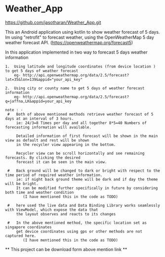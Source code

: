 # Weather_App

https://github.com/jasotharan/Weather_App.git


This an Android application using kotlin to show  weather forecast of 5 days.
Im using "retrofit" to forecast weather, using the OpenWeatherMap 5 day weather forecast API.
(https://openweathermap.org/forecast5)

  In this application implemented in two way to forecast 5 days weather information

    1.  Using latitude and longitude coordinates (from device location ) to get 5 days of weather forecast
        eg- http://api.openweathermap.org/data/2.5/forecast?lat=35&lon=139&appid="your_api_key"

    2.  Using city or county name to get 5 days of weather forecast information
        eg- http://api.openweathermap.org/data/2.5/forecast?q=jaffna,LK&appid=your_api_key

    note : -
     #   Both of above mentioned methods retrieve weather forecast of 5 days at an interval of 3 hours.
         ie: 24/3=8 Times per day and all together 8*5=40 Numbers of forecasting information will available.

         Detailed information of first forecast will be shown in the main view as default and rest will be shown
         in the recycler view appearing in the bottom.

         Recycler view can be scroll horizontally and see remaining forecasts. By clicking the desired
         forecast it can be seen in the main view.

     #   Back ground will be changed to dark or bright with respect to the time period of required weather information.
         ie: if night back ground theme will be dark and if day the theme will be bright.
         It can be modified further specifically in future by considering both time and weather condition
            (I have mentioned this in the code as TODO)

     #   here used the live data and Data Binding Library works seamlessly with ViewModel, which expose the data that
         the layout observes and reacts to its changes

     #   In the above mentioned method, the specific location set as singapore coordinates
         get device coordinates using gps or other methods are not captured here.
            (I have mentioned this in the code as TODO)


 ** This project can be download form above mention link  **